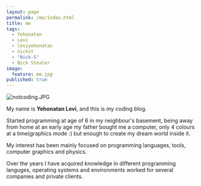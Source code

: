 ```yaml
---
layout: page
permalink: /me/index.html
title: me
tags: 
  - Yehonatan
  - Levi
  - leviyehonatan
  - nickst
  - "Nick-S"
  - Nick Stealer
image: 
  feature: me.jpg
published: true
---
```


![notcoding.JPG]({{site.baseurl}}/images/notcoding.JPG)

My name is **Yehonatan Levi**, and this is my coding blog.  

Started programming at age of 6 in my neighbour's basement, being away from home at an early age my father bought me a computer, only 4 colours at a time(graphics mode :) but enough to create my dream world inside it.

My interest has been mainly focused on programming languages, tools, computer graphics and physics.

Over the years I have acquired knowledge in different programming languges, operating systems and environments worked for several companies and private clients.
